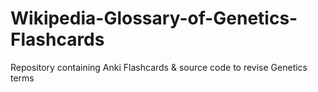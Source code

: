 # Wikipedia-Glossary-of-Genetics-Flashcards
Repository containing Anki Flashcards &amp; source code to revise Genetics terms
